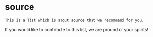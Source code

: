 source
======

	This is a list which is about source that we recommand for you.
If you would like to contribute to this list, we are pround of your spirits!
